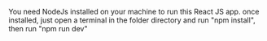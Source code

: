 You need NodeJs installed on your machine to run this React JS app. 
once installed, just open a terminal in the folder directory and run "npm install", then run "npm run dev"
